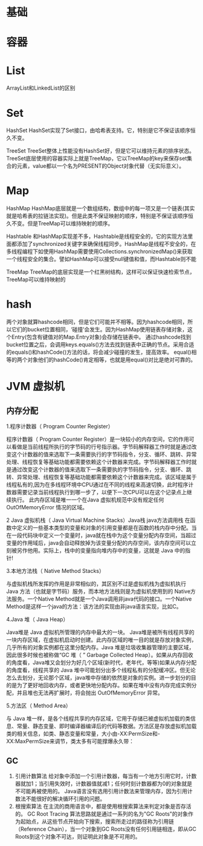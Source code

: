 # 基础

# 容器
# List
ArrayList和LinkedList的区别



# Set
HashSet 
HashSet实现了Set接口，由哈希表支持。它，特别是它不保证该顺序恒久不变。


TreeSet 
TreeSet整体上性能没有HashSet好，但是它可以维持元素的排序状态。
TreeSet底层使用的容器实际上就是TreeMap，它以TreeMap的key来保存set集合的元素，value都以一个名为PRESENT的Object对象代替（无实际意义）。

# Map
HashMap 
HashMap底层就是一个数组结构，数组中的每一项又是一个链表(其实就是哈希表的拉链法实现)。但是此类不保证映射的顺序，特别是不保证该顺序恒久不变。但是TreeMap可以维持映射的顺序。

Hashtable 
和HashMap实现差不多，Hashtable是线程安全的，它的实现方法里面都添加了synchronized关键字来确保线程同步。HashMap是线程不安全的，在多线程编程下如使用HashMap需要使用Collections.synchronizedMap()来获取一个线程安全的集合。譬如HashMap可以接受null键值和值，而Hashtable则不能

TreeMap 
TreeMap的底层实现是一个红黑树结构，这样可以保证快速检索节点，TreeMap可以维持映射的

# hash
两个对象就算hashcode相同，但是它们可能并不相等。因为hashcode相同，所以它们的bucket位置相同，‘碰撞’会发生。因为HashMap使用链表存储对象，这个Entry(包含有键值对的Map.Entry对象)会存储在链表中。
通过hashcode找到bucket位置之后，会调用keys.equals()方法去找到链表中正确的节点。采用合适的equals()和hashCode()方法的话，将会减少碰撞的发生，提高效率。
equal()相等的两个对象他们的hashCode()肯定相等，也就是用equal()对比是绝对可靠的。


# JVM 虚拟机
## 内存分配
1.程序计数器（ Program Counter Register）

程序计数器（ Program Counter Register）是一块较小的内存空间，它的作用可以看做是当前线程所执行的字节码的行号指示器。字节码解释器工作时就是通过改变这个计数器的值来选取下一条需要执行的字节码指令，分支、循环、跳转、异常处理、线程恢复等基础功能都需要依赖这个计数器来完成。字节码解释器工作时就是通过改变这个计数器的值来选取下一条需要执的字节码指令，分支、循环、跳转、异常处理、线程恢复等基础功能都需要依赖这个计数器来完成。该区域是属于线程私有的,因为在多线程环境中CPU通过在不同的线程来高速切换，此时程序计数器需要记录当前线程执行到哪一步了，以便下一次CPU可以在这个记录点上继续执行。 
此内存区域是唯一一个在Java 虚拟机规范中没有规定任何 OutOfMemoryError 情况的区域。

2 Java 虚拟机栈（ Java Virtual Machine Stacks）Java栈
java方法调用栈
在函数中定义的一些基本类型的变量和对象的引用变量都是在函数的栈内存中分配。当在一段代码块中定义一个变量时，java就在栈中为这个变量分配内存空间，当超过变量的作用域后，java会自动释放掉为该变量分配的内存空间，该内存空间可以立刻被另作他用。实际上，栈中的变量指向堆内存中的变量，这就是 Java 中的指针!

3.本地方法栈（ Native Method Stacks）

与虚拟机栈所发挥的作用是非常相似的，其区别不过是虚拟机栈为虚拟机执行 Java 方法（也就是字节码）服务，而本地方法栈则是为虚拟机使用到的 Native方法服务。一个Native Method就是一个Java调用非java代码的接口。一个Native Method是这样一个java的方法：该方法的实现由非java语言实现，比如C。

4.Java 堆（ Java Heap）

Java堆是 Java 虚拟机所管理的内存中最大的一块。 Java堆是被所有线程共享的一块内存区域，在虚拟机启动时创建。此内存区域的唯一目的就是存放对象实例，几乎所有的对象实例都在这里分配内存。Java 堆是垃圾收集器管理的主要区域，因此很多时候也被称做“GC 堆（ ” Garbage Collected Heap）。如果从内存回收的角度看，Java堆又会划分为好几个区域(新时代，老年代，等等)如果从内存分配的角度看，线程共享的 Java 堆中可能划分出多个线程私有的分配缓冲区。但无论怎么去划分，无论那个区域，java堆中存储的依然是对象的实例。进一步划分的目的是为了更好地回收内存，或者更快地分配内存。如果在堆中没有内存完成实例分配，并且堆也无法再扩展时，将会抛出 OutOfMemoryError 异常。

5.方法区（ Method Area）

与 Java 堆一样，是各个线程共享的内存区域，它用于存储已被虚拟机加载的类信息、常量、静态变量、即时编译器编译后的代码等数据。方法区是存放虚拟机加载类的相关信息，如类、静态变量和常量，大小由-XX:PermSize和-XX:MaxPermSize来调节，类太多有可能撑爆永久带：

## GC
1. 引用计数算法         给对象中添加一个引用计数器，每当有一个地方引用它时，计数器就加1；当引用失效时，计数器值就减1；任何时刻计数器都为0的对象就是不可能再被使用的。         Java语言没有选用引用计数法来管理内存，因为引用计数法不能很好的解决循环引用的问题。    
2. 根搜索算法       在主流的商用语言中，都是使用根搜索算法来判定对象是否存活的。       GC Root Tracing 算法思路就是通过一系列的名为"GC  Roots"的对象作为起始点，从这些节点开始向下搜索，搜索所走过的路径称为引用链（Reference Chain），当一个对象到GC Roots没有任何引用链相连，即从GC Roots到这个对象不可达，则证明此对象是不可用的。